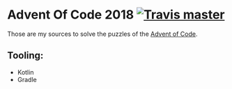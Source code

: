 # Advent Of Code 2018 [![Travis master](https://img.shields.io/travis/Poeschl/adventOfCode2018/master.svg?maxAge=3600)](https://travis-ci.org/Poeschl/adventOfCode2018)

Those are my sources to solve the puzzles of the [Advent of Code](https://adventofcode.com/2018).

## Tooling:
* Kotlin
* Gradle
